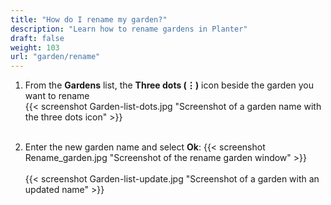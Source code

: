 ```yaml
---
title: "How do I rename my garden?"
description: "Learn how to rename gardens in Planter"
draft: false
weight: 103
url: "garden/rename"
---
```

1. From the **Gardens** list, the **Three dots (⋮)** icon beside the garden you want to rename<br />
{{< screenshot Garden-list-dots.jpg "Screenshot of a garden name with the three dots icon" >}}<br /><br />

2. Enter the new garden name and select **Ok**:
{{< screenshot Rename_garden.jpg "Screenshot of the rename garden window" >}}<br /><br />
{{< screenshot Garden-list-update.jpg "Screenshot of a garden with an updated name" >}}
